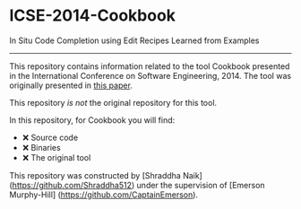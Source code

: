# ICSE-2014-Cookbook

In Situ Code Completion using Edit Recipes Learned from Examples


***

This repository contains information related to the tool Cookbook presented in the International Conference on Software Engineering, 2014. The tool was originally presented in [this paper](http://dl.acm.org/citation.cfm?id=2591076).

This repository _is not_ the original repository for this tool. 

In this repository, for Cookbook you will find:

* :x: Source code
* :x: Binaries
* :x: The original tool

This repository was constructed by [Shraddha Naik] (https://github.com/Shraddha512) under the supervision of [Emerson Murphy-Hill] (https://github.com/CaptainEmerson).


